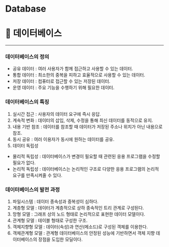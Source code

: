# Database

# 🌼 데이터베이스

---

### 데이터베이스의 정의
- 공유 데이터 : 여러 사용자가 함께 접근하고 사용할 수 있는 데이터.</br>
- 통합 데이터 : 최소한의 중복을 피하고 효율적으로 사용할 수 있는 데이터.</br>
- 저장 데이터 : 컴퓨터로 접근할 수 있는 저장된 데이터.</br>
- 운영 데이터 : 주요 기능을 수행하기 위해 필요한 데이터.</br>

### 데이터베이스의 특징
1. 실시간 접근 : 사용자의 데이터 요구에 즉시 응답.</br>
2. 계속적 변화 : 데이터의 삽입, 삭제, 수정을 통해 최신 데이터를 동적으로 유지.</br>
3. 내용 기반 참조 : 데이터를 참조할 때 데이터가 저장된 주소나 위치가 아닌 내용으로 참조.</br>
4. 동시 공유 : 여러 이용자가 동시에 원하는 데이터를 공유.</br>
5. 데이터 독립성</br>
- 물리적 독립성 : 데이터베이스가 변경이 필요할 때 관련된 응용 프로그램을 수정할 필요가 없다.</br>
- 논리적 독립성 : 데이터베이스는 논리적인 구조로 다양한 응용 프로그램의 논리적 요구를 만족시켜줄 수 있다.</br>

### 데이터베이스의 발전 과정
1. 파일시스템 : 데이터 종속성과 중복성이 심하다.</br>
2. 계층형 모델 : 데이터가 계층적으로 상하 종속적인 트리 관계로 구성된다.</br>
3. 망형 모델 : 그래프 상의 노드 형태로 논리적으로 표현한 데이터 모델이다.</br>
4. 관계형 모델 : 테이블 형태로 구성한 구조.</br>
5. 객체지향형 모델 : 데이터(속성)과 연산(메소드)로 구성된 객체를 이용한다.</br>
6. 객체관계형 모델 : 관계형 데이터베이스의 안정된 성능에 기반하면서 객체 지향 데이터베이스의 장점을 도입한 모딜이다.</br>

###
</br>
